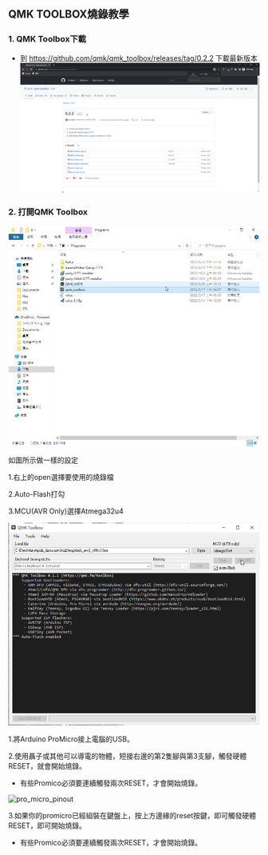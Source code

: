 ## QMK TOOLBOX燒錄教學



### 1. QMK Toolbox下載

* 到 https://github.com/qmk/qmk_toolbox/releases/tag/0.2.2 下載最新版本
![image](https://github.com/ouser555/ergodashv99/blob/main/QMKToolbox/pic/chrome_eDgEPXTqOD.png)

### 2. 打開QMK Toolbox

![image](https://github.com/ouser555/ergodashv99/blob/main/QMKToolbox/pic/explorer_IltXWZmTo1.png)

如圖所示做一樣的設定

1.右上的open選擇要使用的燒錄檔

2.Auto-Flash打勾

3.MCU(AVR Only)選擇Atmega32u4

![image](https://github.com/ouser555/ergodashv99/blob/main/QMKToolbox/pic/qmk_toolbox_NdcRWePXHe.png)

1.將Arduino ProMicro接上電腦的USB。

2.使用聶子或其他可以導電的物體，短接右邊的第2隻腳與第3支腳，觸發硬體RESET，就會開始燒錄。
  * 有些Promico必須要連續觸發兩次RESET，才會開始燒錄。

![pro_micro_pinout](https://user-images.githubusercontent.com/95702400/145521171-3f43e472-40c0-441b-bc69-28e8c52dca2d.jpg)

3.如果你的promicro已經組裝在鍵盤上，按上方邊緣的reset按鍵，即可觸發硬體RESET，即可開始燒錄。
  * 有些Promico必須要連續觸發兩次RESET，才會開始燒錄。
